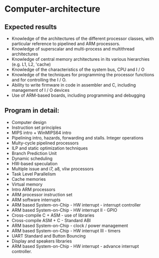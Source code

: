 # Computer-architecture
## Expected results
- Knowledge of the architectures of the different processor classes, with particular reference to pipelined and ARM processors.
- Knowledge of superscalar and multi-process and multithread architectures
- Knowledge of central memory architectures in its various hierarchies (e.g. L1, L2, 'cache)
- Knowledge of the characteristics of the system bus, CPU and I / O
- Knowledge of the techniques for programming the processor functions and for controlling the I / O.
- Ability to write firmware in code in assembler and C, including management of I / O devices
- Use of ARM-based boards, including programming and debugging

## Program in detail:
- Computer design
- Instruction set principles
- MIPS intro + WinMIPS64 intro
- Pipelining intro, hazards, forwarding and stalls. Integer operations
- Multy-cycle pipelined processors
- ILP and static optimization techniques
- Branch Prediction Unit
- Dynamic scheduling
- HW-based speculation
- Multiple issue and i7, a8, vliw processors
- Task Level Parallelism
- Cache memories
- Virtual memory
- Intro ARM processors
- ARM processor instruction set
- ARM software interrupts
- ARM based System-on-Chip - HW interrupt - interrupt controller
- ARM based System-on-Chip - HW interrupt II - GPIO
- Cross-compile C + ASM - use of libraries
- Cross-compile ASM + C - Standard ABI
- ARM based System-on-Chip - clock / power management
- ARM based System-on-Chip - HW interrupt III - timers
- UART Standard and Button Bouncing
- Display and speakers libraries
- ARM based System-on-Chip - HW interrupt - advance interrupt controller.
